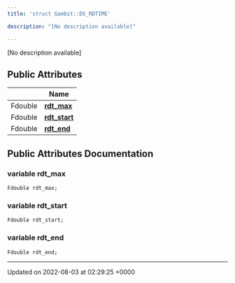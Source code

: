 ```yaml
---
title: 'struct Gambit::DS_RDTIME'

description: "[No description available]"

---
```









[No description available]

## Public Attributes

|                | Name           |
| -------------- | -------------- |
| Fdouble | **[rdt_max](/documentation/code/colliderbit_development/classes/structgambit_1_1ds__rdtime/#variable-rdt-max)**  |
| Fdouble | **[rdt_start](/documentation/code/colliderbit_development/classes/structgambit_1_1ds__rdtime/#variable-rdt-start)**  |
| Fdouble | **[rdt_end](/documentation/code/colliderbit_development/classes/structgambit_1_1ds__rdtime/#variable-rdt-end)**  |

## Public Attributes Documentation

### variable rdt_max

```
Fdouble rdt_max;
```


### variable rdt_start

```
Fdouble rdt_start;
```


### variable rdt_end

```
Fdouble rdt_end;
```


-------------------------------

Updated on 2022-08-03 at 02:29:25 +0000